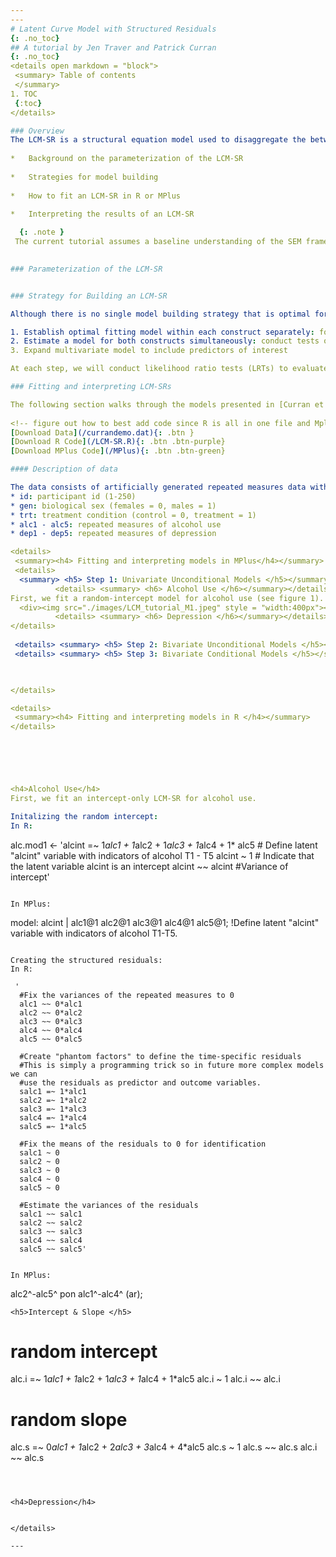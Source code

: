 ```yaml
---
---
# Latent Curve Model with Structured Residuals
{: .no_toc}
## A tutorial by Jen Traver and Patrick Curran
{: .no_toc}
<details open markdown = "block">
 <summary> Table of contents 
 </summary>
1. TOC
 {:toc}
</details>

### Overview
The LCM-SR is a structural equation model used to disaggregate the between- and within-person effects of two constructs as they unfold over time. The ability to disaggregate levels of effects is extremely desirable, as it allows researchers to more accurately and fully test their hypotheses. This tutorial will provide a practical introduction to the parameterization and application of the LCM-SR including: 
  
*	Background on the parameterization of the LCM-SR
  
*	Strategies for model building
  
*	How to fit an LCM-SR in R or MPlus
    
*	Interpreting the results of an LCM-SR     

  {: .note }
 The current tutorial assumes a baseline understanding of the SEM framework and latent curve models (LCMs, also referred to as latent growth models, latent growth curve models, etc.).If you are not familiar with these topics, there are several free resources where you can begin including CenterStat’s [free introduction to SEM workshop](https://centerstat.org/introduction-to-structural-equation-modeling-async/) and [YouTube playlist](https://www.youtube.com/@centerstat/playlists) dedicated to growth modeling.
  

### Parameterization of the LCM-SR


### Strategy for Building an LCM-SR 

Although there is no single model building strategy that is optimal for all situations, we will use the following framework:

1. Establish optimal fitting model within each construct separately: for each construct we will (a) determine the optimal functional form of time (linear, quadratic, etc.), (b) test the autoregressions among residuals, and (c) test if the autoregressions are approximately equivalent across time.
2. Estimate a model for both constructs simultaneously: conduct tests of (a) across-construct relationships at the level of the latent variable, (b) across-construct relationships at the level of the time-structured residuals, and (c) equality constraints on the cross-lagged regressions.
3. Expand multivariate model to include predictors of interest

At each step, we will conduct likelihood ratio tests (LRTs) to evaluate the change in model fit. 

### Fitting and interpreting LCM-SRs

The following section walks through the models presented in [Curran et al., 2014](https://www.ncbi.nlm.nih.gov/pmc/articles/PMC4067471/) using example data and code made available by Patrick Curran. To follow along in R or MPlus, please use the buttons below to download (1) the data and (2) code in the program of your choice.  
 
<!-- figure out how to best add code since R is all in one file and Mplus is across multiple files --> 
[Download Data](/currandemo.dat){: .btn }
[Download R Code](/LCM-SR.R){: .btn .btn-purple}
[Download MPlus Code](/MPlus){: .btn .btn-green}

#### Description of data

The data consists of artificially generated repeated measures data with a sample size of N = 250 and 5 timepionts. More details about the population generating model can be found in Curran et al., 2014. The dataset contains 13 variables:
* id: participant id (1-250)
* gen: biological sex (females = 0, males = 1)
* trt: treatment condition (control = 0, treatment = 1)
* alc1 - alc5: repeated measures of alcohol use
* dep1 - dep5: repeated measures of depression

<details>
 <summary><h4> Fitting and interpreting models in MPlus</h4></summary>
 <details> 
  <summary> <h5> Step 1: Univariate Unconditional Models </h5></summary>
          <details> <summary> <h6> Alcohol Use </h6></summary></details>
First, we fit a random-intercept model for alcohol use (see figure 1). 
  <div><img src="./images/LCM_tutorial_M1.jpeg" style = "width:400px"></div>
          <details> <summary> <h6> Depression </h6></summary></details>
</details>
 
 <details> <summary> <h5> Step 2: Bivariate Unconditional Models </h5></summary></details>
 <details> <summary> <h5> Step 3: Bivariate Conditional Models </h5></summary></details>


 
</details> 

<details>
 <summary><h4> Fitting and interpreting models in R </h4></summary>
</details>





 
<h4>Alcohol Use</h4>
First, we fit an intercept-only LCM-SR for alcohol use. 

Initalizing the random intercept:
In R:
```
alc.mod1 <- 'alcint =~ 1*alc1 + 1*alc2 + 1*alc3 + 1*alc4 + 1* alc5 # Define latent "alcint" variable with indicators of alcohol T1 - T5
                 alcint ~ 1 # Indicate that the latent variable alcint is an intercept
                 alcint ~~ alcint #Variance of intercept'
```

In MPlus:
```
model:
     alcint | alc1@1 alc2@1 alc3@1 alc4@1 alc5@1; !Define latent "alcint" variable with indicators of alcohol T1-T5. 
```

Creating the structured residuals:
In R:
```
     '
      #Fix the variances of the repeated measures to 0
      alc1 ~~ 0*alc1
      alc2 ~~ 0*alc2
      alc3 ~~ 0*alc3
      alc4 ~~ 0*alc4
      alc5 ~~ 0*alc5

      #Create "phantom factors" to define the time-specific residuals
      #This is simply a programming trick so in future more complex models we can
      #use the residuals as predictor and outcome variables. 
      salc1 =~ 1*alc1
      salc2 =~ 1*alc2
      salc3 =~ 1*alc3
      salc4 =~ 1*alc4
      salc5 =~ 1*alc5

      #Fix the means of the residuals to 0 for identification
      salc1 ~ 0
      salc2 ~ 0
      salc3 ~ 0
      salc4 ~ 0
      salc5 ~ 0

      #Estimate the variances of the residuals
      salc1 ~~ salc1
      salc2 ~~ salc2
      salc3 ~~ salc3
      salc4 ~~ salc4
      salc5 ~~ salc5'
```

In MPlus:
```
alc2^-alc5^ pon alc1^-alc4^ (ar); 
```
<h5>Intercept & Slope </h5>

```
# random intercept
alc.i =~ 1*alc1 + 1*alc2 + 1*alc3 + 1*alc4 + 1*alc5
alc.i ~ 1
alc.i ~~ alc.i

# random slope
alc.s =~ 0*alc1 + 1*alc2 + 2*alc3 + 3*alc4 + 4*alc5
alc.s ~ 1
alc.s ~~ alc.s
alc.i ~~ alc.s

```



<h4>Depression</h4>


</details>

---
```

